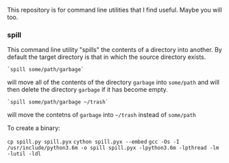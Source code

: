 This repository is for command line utilities that I find useful. Maybe you will too.


### spill
This command line utility "spills" the contents of a directory into another. By default
the target directory is that in which the source directory exists.

    `spill some/path/garbage`

will move all of the contents of the directory `garbage` into `some/path` and will
then delete the directory `garbage` if it has become empty.

    `spill some/path/garbage ~/trash`

will move the contetns of `garbage` into `~/trash` instead of `some/path`

To create a binary: 

`cp spill.py spill.pyx`
`cython spill.pyx --embed`
`gcc -Os -I /usr/include/python3.6m -o spill spill.pyx -lpython3.6m -lpthread -lm -lutil -ldl`
